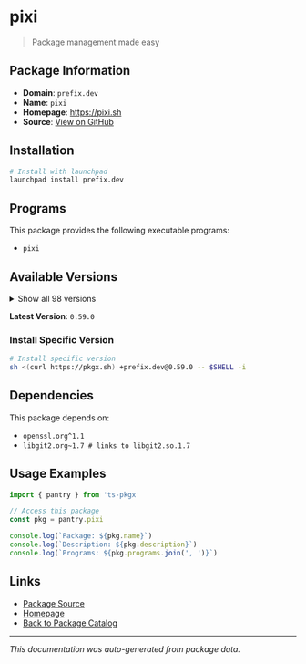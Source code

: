 # pixi

> Package management made easy

## Package Information

- **Domain**: `prefix.dev`
- **Name**: `pixi`
- **Homepage**: https://pixi.sh
- **Source**: [View on GitHub](https://github.com/pkgxdev/pantry/tree/main/projects/prefix.dev/package.yml)

## Installation

```bash
# Install with launchpad
launchpad install prefix.dev
```

## Programs

This package provides the following executable programs:

- `pixi`

## Available Versions

<details>
<summary>Show all 98 versions</summary>

- `0.59.0`, `0.58.0`, `0.57.0`, `0.56.0`, `0.55.0`
- `0.54.2`, `0.54.1`, `0.54.0`, `0.53.0`, `0.52.0`
- `0.51.0`, `0.50.2`, `0.50.1`, `0.50.0`, `0.49.0`
- `0.48.2`, `0.48.1`, `0.48.0`, `0.47.0`, `0.46.0`
- `0.45.0`, `0.44.0`, `0.43.3`, `0.43.2`, `0.43.1`
- `0.43.0`, `0.42.1`, `0.42.0`, `0.41.4`, `0.41.3`
- `0.41.2`, `0.41.1`, `0.41.0`, `0.40.3`, `0.40.2`
- `0.40.1`, `0.40.0`, `0.39.5`, `0.39.4`, `0.39.3`
- `0.39.2`, `0.39.1`, `0.39.0`, `0.38.0`, `0.37.0`
- `0.36.0`, `0.35.0`, `0.34.0`, `0.33.0`, `0.32.2`
- `0.32.1`, `0.32.0`, `0.31.0`, `0.30.0`, `0.29.0`
- `0.28.2`, `0.28.1`, `0.28.0`, `0.27.1`, `0.27.0`
- `0.26.1`, `0.26.0`, `0.25.0`, `0.24.2`, `0.24.1`
- `0.24.0`, `0.23.0`, `0.22.0`, `0.21.1`, `0.21.0`
- `0.20.1`, `0.20.0`, `0.19.1`, `0.19.0`, `0.18.0`
- `0.17.1`, `0.17.0`, `0.16.1`, `0.16.0`, `0.15.2`
- `0.15.1`, `0.15.0`, `0.14.0`, `0.13.0`, `0.12.0`
- `0.11.1`, `0.11.0`, `0.10.0`, `0.9.1`, `0.9.0`
- `0.8.0`, `0.7.0`, `0.6.0`, `0.5.0`, `0.4.0`
- `0.3.0`, `0.2.0`, `0.1.0`

</details>

**Latest Version**: `0.59.0`

### Install Specific Version

```bash
# Install specific version
sh <(curl https://pkgx.sh) +prefix.dev@0.59.0 -- $SHELL -i
```

## Dependencies

This package depends on:

- `openssl.org^1.1`
- `libgit2.org~1.7 # links to libgit2.so.1.7`

## Usage Examples

```typescript
import { pantry } from 'ts-pkgx'

// Access this package
const pkg = pantry.pixi

console.log(`Package: ${pkg.name}`)
console.log(`Description: ${pkg.description}`)
console.log(`Programs: ${pkg.programs.join(', ')}`)
```

## Links

- [Package Source](https://github.com/pkgxdev/pantry/tree/main/projects/prefix.dev/package.yml)
- [Homepage](https://pixi.sh)
- [Back to Package Catalog](../../package-catalog.md)

---

*This documentation was auto-generated from package data.*
